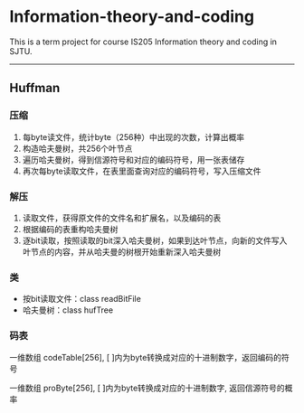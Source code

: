 # Information-theory-and-coding

This is a term project for course IS205 Information theory and coding in SJTU.

---------------

##  Huffman

### 压缩

1. 每byte读文件，统计byte（256种）中出现的次数，计算出概率
2. 构造哈夫曼树，共256个叶节点
3. 遍历哈夫曼树，得到信源符号和对应的编码符号，用一张表储存
4. 再次每byte读取文件，在表里面查询对应的编码符号，写入压缩文件

### 解压

1. 读取文件，获得原文件的文件名和扩展名，以及编码的表
2. 根据编码的表重构哈夫曼树
3. 逐bit读取，按照读取的bit深入哈夫曼树，如果到达叶节点，向新的文件写入叶节点的内容，并从哈夫曼的树根开始重新深入哈夫曼树

### 类

- 按bit读取文件：class readBitFile
- 哈夫曼树：class hufTree

### 码表

一维数组 codeTable[256], [ ]内为byte转换成对应的十进制数字，返回编码的符号

一维数组 proByte[256], [ ]内为byte转换成对应的十进制数字, 返回信源符号的概率